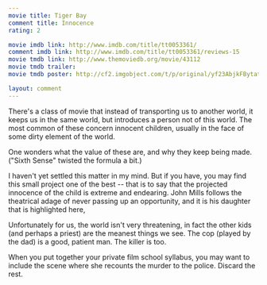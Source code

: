 ```yaml
---
movie title: Tiger Bay
comment title: Innocence
rating: 2

movie imdb link: http://www.imdb.com/title/tt0053361/
comment imdb link: http://www.imdb.com/title/tt0053361/reviews-15
movie tmdb link: http://www.themoviedb.org/movie/43112
movie tmdb trailer: 
movie tmdb poster: http://cf2.imgobject.com/t/p/original/yf23AbjkFBytatSBet5yrKmvSXh.jpg

layout: comment
---
```


There's a class of movie that instead of transporting us to another world, it keeps us in the same world, but introduces a person not of this world. The most common of these concern innocent children, usually in the face of some dirty element of the world.

One wonders what the value of these are, and why they keep being made. ("Sixth Sense" twisted the formula a bit.)

I haven't yet settled this matter in my mind. But if you have, you may find this small project one of the best -- that is to say that the projected innocence of the child is extreme and endearing. John Mills follows the theatrical adage of never passing up an opportunity, and it is his daughter that is highlighted here,

Unfortunately for us, the world isn't very threatening, in fact the other kids (and perhaps a priest) are the meanest things we see. The cop (played by the dad) is a good, patient man. The killer is too.

When you put together your private film school syllabus, you may want to include the scene where she recounts the murder to the police. Discard the rest.